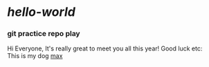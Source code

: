 # *hello-world*
### git practice repo play

Hi Everyone,
It's really great to meet you all this year! Good luck etc:  
This is my dog
[max](hello-world/Max-small.JPG/)
